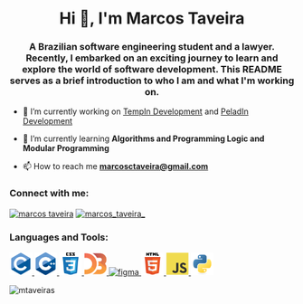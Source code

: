 <h1 align="center">Hi 👋, I'm Marcos Taveira</h1>
<h3 align="center">A Brazilian software engineering student and a lawyer. Recently, I embarked on an exciting journey to learn and explore the world of software development. This README serves as a brief introduction to who I am and what I'm working on.</h3>

- 🔭 I’m currently working on [TempIn Development](https://github.com/ICEI-PUC-Minas-PPLES-TI/plf-es-2023-2-ti1-0385100-tempo-livre-inutilizado.git) and [PeladIn Development](https://github.com/ICEI-PUC-Minas-PPLES-TI/plf-es-2023-2-ti1-0385100-tempo-livre-inutilizado.git)

- 🌱 I’m currently learning **Algorithms and Programming Logic and Modular Programming**

- 📫 How to reach me **marcosctaveira@gmail.com**

<h3 align="left">Connect with me:</h3>
<p align="left">
<a href="www.linkedin.com/in/marcostaveira" target="blank"><img align="center" src="https://raw.githubusercontent.com/rahuldkjain/github-profile-readme-generator/master/src/images/icons/Social/linked-in-alt.svg" alt="marcos taveira" height="30" width="40" /></a>
<a href="https://instagram.com/marcos_taveira_" target="blank"><img align="center" src="https://raw.githubusercontent.com/rahuldkjain/github-profile-readme-generator/master/src/images/icons/Social/instagram.svg" alt="marcos_taveira_" height="30" width="40" /></a>
</p>

<h3 align="left">Languages and Tools:</h3>
<p align="left"> <a href="https://www.cprogramming.com/" target="_blank" rel="noreferrer"> <img src="https://raw.githubusercontent.com/devicons/devicon/master/icons/c/c-original.svg" alt="c" width="40" height="40"/> </a> <a href="https://www.w3schools.com/cpp/" target="_blank" rel="noreferrer"> <img src="https://raw.githubusercontent.com/devicons/devicon/master/icons/cplusplus/cplusplus-original.svg" alt="cplusplus" width="40" height="40"/> </a> <a href="https://www.w3schools.com/css/" target="_blank" rel="noreferrer"> <img src="https://raw.githubusercontent.com/devicons/devicon/master/icons/css3/css3-original-wordmark.svg" alt="css3" width="40" height="40"/> </a> <a href="https://d3js.org/" target="_blank" rel="noreferrer"> <img src="https://raw.githubusercontent.com/devicons/devicon/master/icons/d3js/d3js-original.svg" alt="d3js" width="40" height="40"/> </a> <a href="https://www.figma.com/" target="_blank" rel="noreferrer"> <img src="https://www.vectorlogo.zone/logos/figma/figma-icon.svg" alt="figma" width="40" height="40"/> </a> <a href="https://www.w3.org/html/" target="_blank" rel="noreferrer"> <img src="https://raw.githubusercontent.com/devicons/devicon/master/icons/html5/html5-original-wordmark.svg" alt="html5" width="40" height="40"/> </a> <a href="https://developer.mozilla.org/en-US/docs/Web/JavaScript" target="_blank" rel="noreferrer"> <img src="https://raw.githubusercontent.com/devicons/devicon/master/icons/javascript/javascript-original.svg" alt="javascript" width="40" height="40"/> </a> <a href="https://www.python.org" target="_blank" rel="noreferrer"> <img src="https://raw.githubusercontent.com/devicons/devicon/master/icons/python/python-original.svg" alt="python" width="40" height="40"/> </a> </p>

<p><img align="center" src="https://github-readme-stats.vercel.app/api/top-langs?username=mtaveiras&show_icons=true&locale=en&layout=compact" alt="mtaveiras" /></p>
